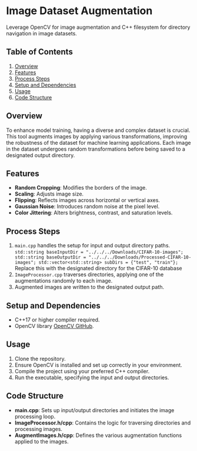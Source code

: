 # Image Dataset Augmentation

Leverage OpenCV for image augmentation and C++ filesystem for directory navigation in image datasets.

## Table of Contents
1. [Overview](#overview)
2. [Features](#features)
3. [Process Steps](#process-steps)
4. [Setup and Dependencies](#setup-and-dependencies)
5. [Usage](#usage)
6. [Code Structure](#code-structure)

## Overview <a name="overview"></a>
To enhance model training, having a diverse and complex dataset is crucial. This tool augments images by applying various transformations, improving the robustness of the dataset for machine learning applications. Each image in the dataset undergoes random transformations before being saved to a designated output directory.

## Features <a name="features"></a>
- **Random Cropping**: Modifies the borders of the image.
- **Scaling**: Adjusts image size.
- **Flipping**: Reflects images across horizontal or vertical axes.
- **Gaussian Noise**: Introduces random noise at the pixel level.
- **Color Jittering**: Alters brightness, contrast, and saturation levels.

## Process Steps <a name="process-steps"></a>
1. `main.cpp` handles the setup for input and output directory paths.
`std::string baseInputDir = "../../../Downloads/CIFAR-10-images";
std::string baseOutputDir = "../../../Downloads/Processed-CIFAR-10-images";
std::vector<std::string> subDirs = {"test", "train"};`
Replace this with the designated directory for the CIFAR-10 database
3. `ImageProcessor.cpp` traverses directories, applying one of the augmentations randomly to each image.
4. Augmented images are written to the designated output path.

## Setup and Dependencies <a name="setup-and-dependencies"></a>
- C++17 or higher compiler required.
- OpenCV library [OpenCV GitHub](https://github.com/opencv/opencv).

## Usage <a name="usage"></a>
1. Clone the repository.
2. Ensure OpenCV is installed and set up correctly in your environment.
3. Compile the project using your preferred C++ compiler.
4. Run the executable, specifying the input and output directories.

## Code Structure <a name="code-structure"></a>
- **main.cpp**: Sets up input/output directories and initiates the image processing loop.
- **ImageProcessor.h/cpp**: Contains the logic for traversing directories and processing images.
- **AugmentImages.h/cpp**: Defines the various augmentation functions applied to the images.
